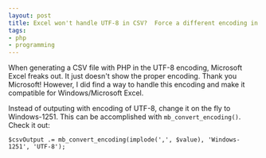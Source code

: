 ```yaml
---
layout: post
title: Excel won't handle UTF-8 in CSV?  Force a different encoding in PHP
tags:
- php
- programming
---
```

When generating a CSV file with PHP in the UTF-8 encoding, Microsoft Excel freaks out.  It just doesn't show the proper encoding.  Thank you Microsoft!  However, I did find a way to handle this encoding and make it compatible for Windows/Microsoft Excel.

Instead of outputing with encoding of UTF-8, change it on the fly to Windows-1251.  This can be accomplished with `mb_convert_encoding()`.  Check it out:

```php?start_inline=1
$csvOutput .= mb_convert_encoding(implode(',', $value), 'Windows-1251', 'UTF-8');
```
